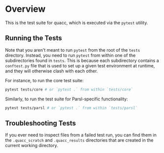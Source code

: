 # Overview

This is the test suite for quacc, which is executed via the `pytest` utility.

## Running the Tests

Note that you aren't meant to run `pytest` from the root of the `tests` directory. Instead, you need to run `pytest` from within one of the subdirectories found in `tests`. This is because each subdirectory contains a `conftest.py` file that is used to set up a given test environment at runtime, and they will otherwise clash with each other.

For instance, to run the core test suite:

```bash
pytest tests/core # or `pytest .` from within `tests/core`
```

Similarly, to run the test suite for Parsl-specific functionality:

```bash
pytest tests/parsl # or `pytest .` from within `tests/parsl`
```

## Troubleshooting Tests

If you ever need to inspect files from a failed test run, you can find them in the `.quacc_scratch` and `.quacc_results` directories that are created in the current working directory.
